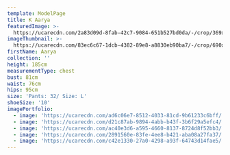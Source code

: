 ```yaml
---
template: ModelPage
title: K Aarya
featuredImage: >-
  https://ucarecdn.com/2a83d09d-8fab-42c7-9084-651b527bd0da/-/crop/369x306/0,64/-/preview/
imageThumbnail: >-
  https://ucarecdn.com/83ec6c67-1dcb-4382-89e8-a8830eb90ba7/-/crop/690x815/87,145/-/preview/
firstName: Aarya
collection: ''
height: 185cm
measurementType: chest
bust: 81cm
waist: 76cm
hips: 95cm
size: 'Pants: 32/ Size: L'
shoeSize: '10'
imagePortfolio:
  - image: 'https://ucarecdn.com/ad6c06e7-8512-4033-81cd-9b61233c6bff/'
  - image: 'https://ucarecdn.com/d21c87ab-9894-4abb-b43f-3b6f29a5efc4/'
  - image: 'https://ucarecdn.com/ac40e3d6-a595-4660-8137-8724d8f52bb3/'
  - image: 'https://ucarecdn.com/2891560e-83fe-4ee8-b421-aba08a27fa37/'
  - image: 'https://ucarecdn.com/c42e1330-27a0-4298-a93f-64743d14fae5/'
---
```


